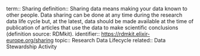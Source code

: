 term:: Sharing
definition:: Sharing data means making your data known to other people. Data sharing can be done at any time during the research data life cycle but, at the latest, data should be made available at the time of publication of articles that use the data to make scientific conclusions (definition source: RDMkit).
identifier:: https://rdmkit.elixir-europe.org/sharing
topic:: Research Data Lifecycle
related:: Data Stewardship Activity